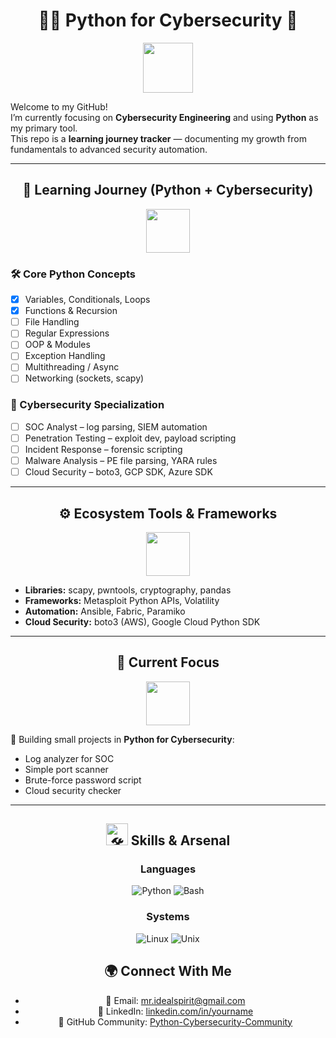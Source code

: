 <div align="center">

# 👨‍💻 Python for Cybersecurity 🚀
  

<img src="https://img.icons8.com/color/96/cyber-security.png" width="80"/>

</div>

Welcome to my GitHub!  
I’m currently focusing on **Cybersecurity Engineering** and using **Python** as my primary tool.  
This repo is a **learning journey tracker** — documenting my growth from fundamentals to advanced security automation.

---

<div align="center">

## 📌 Learning Journey (Python + Cybersecurity)
<img src="https://img.icons8.com/color/96/road.png" width="70"/>
</div>

### 🛠 Core Python Concepts
- [x] Variables, Conditionals, Loops  
- [x] Functions & Recursion  
- [ ] File Handling  
- [ ] Regular Expressions  
- [ ] OOP & Modules  
- [ ] Exception Handling  
- [ ] Multithreading / Async  
- [ ] Networking (sockets, scapy)  

### 🔐 Cybersecurity Specialization
- [ ] SOC Analyst – log parsing, SIEM automation  
- [ ] Penetration Testing – exploit dev, payload scripting  
- [ ] Incident Response – forensic scripting  
- [ ] Malware Analysis – PE file parsing, YARA rules  
- [ ] Cloud Security – boto3, GCP SDK, Azure SDK  

---

<div align="center">

## ⚙️ Ecosystem Tools & Frameworks
<img src="https://img.icons8.com/color/96/toolbox.png" width="70"/>
</div>

- **Libraries:** scapy, pwntools, cryptography, pandas  
- **Frameworks:** Metasploit Python APIs, Volatility  
- **Automation:** Ansible, Fabric, Paramiko  
- **Cloud Security:** boto3 (AWS), Google Cloud Python SDK  

---

<div align="center">

## 🎯 Current Focus
<img src="https://img.icons8.com/color/96/target.png" width="70"/>
</div>

🔹 Building small projects in **Python for Cybersecurity**:  
- Log analyzer for SOC  
- Simple port scanner  
- Brute-force password script  
- Cloud security checker  

---

<div align="center">

## <img src="https://raw.githubusercontent.com/Tarikul-Islam-Anik/Animated-Fluent-Emojis/master/Emojis/Objects/Hammer%20and%20Wrench.png" alt="🛠️" width="35" height="35" /> Skills & Arsenal

<div align="center">

### **Languages**

![Python](https://img.shields.io/badge/Python-FFD43B?style=for-the-badge&logo=python&logoColor=blue)
![Bash](https://img.shields.io/badge/Bash-4EAA25?style=for-the-badge&logo=gnubash&logoColor=white)

### **Systems**
![Linux](https://img.shields.io/badge/Linux-FCC624?style=for-the-badge&logo=linux&logoColor=black)
![Unix](https://img.shields.io/badge/Unix-000000?style=for-the-badge&logo=unix&logoColor=white)


</div>

<div align="center">

## 🌍 Connect With Me

- 📧 Email: mr.idealspirit@gmail.com  
- 💼 LinkedIn: [linkedin.com/in/yourname](#)  
- 🐍 GitHub Community: [Python-Cybersecurity-Community](#)
  
</div>
